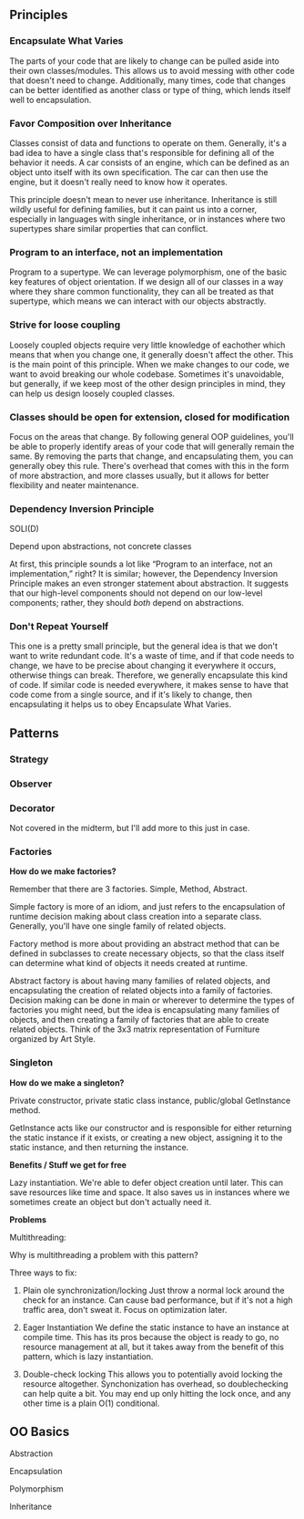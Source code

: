 ## Principles

### Encapsulate What Varies

The parts of your code that are likely to change can be pulled aside into their own classes/modules. This allows us to avoid messing with other code that doesn't need to change. Additionally, many times, code that changes can be better identified as another class or type of thing, which lends itself well to encapsulation.

### Favor Composition over Inheritance

Classes consist of data and functions to operate on them. Generally, it's a bad idea to have a single class that's responsible for defining all of the behavior it needs. A car consists of an engine, which can be defined as an object unto itself with its own specification. The car can then use the engine, but it doesn't really need to know how it operates. 

This principle doesn't mean to never use inheritance. Inheritance is still wildly useful for defining families, but it can paint us into a corner, especially in languages with single inheritance, or in instances where two supertypes share similar properties that can conflict.

### Program to an interface, not an implementation

Program to a supertype. We can leverage polymorphism, one of the basic key features of object orientation. If we design all of our classes in a way where they share common functionality, they can all be treated as that supertype, which means we can interact with our objects abstractly. 

### Strive for loose coupling 

Loosely coupled objects require very little knowledge of eachother which means that when you change one, it generally doesn't affect the other. This is the main point of this principle. When we make changes to our code, we want to avoid breaking our whole codebase. Sometimes it's unavoidable, but generally, if we keep most of the other design principles in mind, they can help us design loosely coupled classes. 

### Classes should be open for extension, closed for modification

Focus on the areas that change. By following general OOP guidelines, you'll be able to properly identify areas of your code that will generally remain the same. By removing the parts that change, and encapsulating them, you can generally obey this rule. There's overhead that comes with this in the form of more abstraction, and more classes usually, but it allows for better flexibility and neater maintenance. 

### Dependency Inversion Principle 

SOLI(D)

Depend upon abstractions, not concrete classes

At first, this principle sounds a lot like “Program to an interface, not an implementation,” right? It is similar; however, the Dependency Inversion Principle makes an even stronger statement about abstraction. It suggests that our high-level components should not depend on our low-level components; rather, they should _both_ depend on abstractions.

### Don't Repeat Yourself

This one is a pretty small principle, but the general idea is that we don't want to write redundant code. It's a waste of time, and if that code needs to change, we have to be precise about changing it everywhere it occurs, otherwise things can break. Therefore, we generally encapsulate this kind of code. If similar code is needed everywhere, it makes sense to have that code come from a single source, and if it's likely to change, then encapsulating it helps us to obey Encapsulate What Varies.

## Patterns

### Strategy

### Observer

### Decorator

Not covered in the midterm, but I'll add more to this just in case.

### Factories

**How do we make factories?**

Remember that there are 3 factories. Simple, Method, Abstract. 

Simple factory is more of an idiom, and just refers to the encapsulation of runtime decision making about class creation into a separate class. Generally, you'll have one single family of related objects.

Factory method is more about providing an abstract method that can be defined in subclasses to create necessary objects, so that the class itself can determine what kind of objects it needs created at runtime.

Abstract factory is about having many families of related objects, and encapsulating the creation of related objects into a family of factories. Decision making can be done in main or wherever to determine the types of factories you might need, but the idea is encapsulating many families of objects, and then creating a family of factories that are able to create related objects. Think of the 3x3 matrix representation of Furniture organized by Art Style.

### Singleton

**How do we make a singleton?**

Private constructor, private static class instance, public/global GetInstance method.

GetInstance acts like our constructor and is responsible for either returning the static instance if it exists, or creating a new object, assigning it to the static instance, and then returning the instance.

**Benefits / Stuff we get for free**

Lazy instantiation. We're able to defer object creation until later. This can save resources like time and space. It also saves us in instances where we sometimes create an object but don't actually need it. 

**Problems**

Multithreading:

Why is multithreading a problem with this pattern?

Three ways to fix:

1) Plain ole synchronization/locking
	Just throw a normal lock around the check for an instance. Can cause bad performance, but if it's not a high traffic area, don't sweat it. Focus on optimization later.

2) Eager Instantiation
	We define the static instance to have an instance at compile time. This has its pros because the object is ready to go, no resource management at all, but it takes away from the benefit of this pattern, which is lazy instantiation.

3) Double-check locking
	This allows you to potentially avoid locking the resource altogether. Synchonization has overhead, so doublechecking can help quite a bit. You may end up only hitting the lock once, and any other time is a plain O(1) conditional.

## OO Basics

Abstraction

Encapsulation

Polymorphism

Inheritance